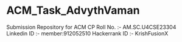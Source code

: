 # ACM_Task_AdvythVaman
Submission Repository for ACM CP
Roll No. :- AM.SC.U4CSE23304
Linkedin ID :- member:912052510
Hackerrank ID :- KrishFusionX
